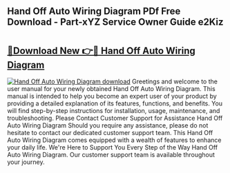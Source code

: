 ## Hand Off Auto Wiring Diagram PDf Free Download - Part-xYZ Service Owner Guide e2Kiz

# <h2><a href="http://dfu6xa.blite.top/?on=Hand+Off+Auto+Wiring+Diagram">🔗Download New 👉🔴 Hand Off Auto Wiring Diagram</a></h2>

[![Hand Off Auto Wiring Diagram download](https://i.imgur.com/lujVjoI.png)](http://dfu6xa.blite.top/?on=Hand+Off+Auto+Wiring+Diagram)
Greetings and welcome to the user manual for your newly obtained Hand Off Auto Wiring Diagram. This manual is intended to help you become an expert user of your product by providing a detailed explanation of its features, functions, and benefits. You will find step-by-step instructions for installation, usage, maintenance, and troubleshooting. Please Contact Customer Support for Assistance Hand Off Auto Wiring Diagram Should you require any assistance, please do not hesitate to contact our dedicated customer support team. This Hand Off Auto Wiring Diagram comes equipped with a wealth of features to enhance your daily life. We're Here to Support You Every Step of the Way Hand Off Auto Wiring Diagram. Our customer support team is available throughout your journey.
